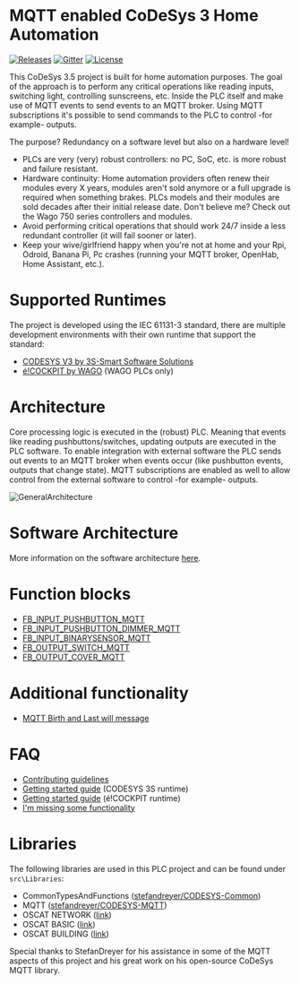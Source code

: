 # MQTT enabled CoDeSys 3 Home Automation
<a href="https://github.com/MichielVanwelsenaere/HomeAutomation.CoDeSys3/releases" rel="nofollow"><img src="https://img.shields.io/github/release/MichielVanwelsenaere/HomeAutomation.CoDeSys3.svg" alt="Releases"></a>
<a href="https://gitter.im/MichielVanwelsenaere/HomeAutomation.CoDeSys3" rel="nofollow"><img src="https://img.shields.io/gitter/room/HomeAutomation-CoDeSys3/community" alt="Gitter" ></a>
<a href="./LICENSE" rel="nofollow"><img src="https://img.shields.io/github/license/MichielVanwelsenaere/HomeAutomation.CoDeSys3.svg" alt="License"></a>

This CoDeSys 3.5 project is built for home automation purposes. The goal of the approach is to perform any critical operations like reading inputs, switching light, controlling sunscreens, etc. Inside the PLC itself and make use of MQTT events to send events to an MQTT broker. Using MQTT subscriptions it's possible to send commands to the PLC to control -for example- outputs. 

The purpose? Redundancy on a software level but also on a hardware level!
- PLCs are very (very) robust controllers: no PC, SoC, etc. is more robust and failure resistant. 
- Hardware continuity: Home automation providers often renew their modules every X years, modules aren't sold anymore or a full upgrade is required when something brakes. PLCs models and their modules are sold decades after their initial release date. Don't believe me? Check out the Wago 750 series controllers and modules. 
- Avoid performing critical operations that should work 24/7 inside a less redundant controller (it will fail sooner or later).
- Keep your wive/girlfriend happy when you're not at home and your Rpi, Odroid, Banana Pi, Pc crashes (running your MQTT broker, OpenHab, Home Assistant, etc.).

# Supported Runtimes
The project is developed using the IEC 61131-3 standard, there are multiple development environments with their own runtime that support the standard:

- [CODESYS V3 by 3S-Smart Software Solutions](https://www.codesys.com/)
- [é!COCKPIT by WAGO](https://www.wago.com/global/automation-technology/discover-software/ecockpit-engineering-software) (WAGO PLCs only)

# Architecture
Core processing logic is executed in the (robust) PLC. Meaning that events like reading pushbuttons/switches, updating outputs are executed in the PLC software. To enable integration with external software the PLC sends out events to an MQTT broker when events occur (like pushbutton events, outputs that change state). MQTT subscriptions are enabled as well to allow control from the external software to control -for example- outputs.

![GeneralArchitecture](./docs/_img/HomeAutomation.GeneralArchitecture.jpg)

# Software Architecture

More information on the software architecture [here](./docs/SoftwareArchitecture.md).

# Function blocks

- [FB_INPUT_PUSHBUTTON_MQTT](./docs/FunctionBlocks/FB_INPUT_PUSHBUTTON_MQTT.md)
- [FB_INPUT_PUSHBUTTON_DIMMER_MQTT](./docs/FunctionBlocks/FB_INPUT_PUSHBUTTON_DIMMER_MQTT.md)
- [FB_INPUT_BINARYSENSOR_MQTT](./docs/FunctionBlocks/FB_INPUT_BINARYSENSOR_MQTT.md)
- [FB_OUTPUT_SWITCH_MQTT](./docs/FunctionBlocks/FB_OUTPUT_SWITCH_MQTT.md)
- [FB_OUTPUT_COVER_MQTT](./docs/FunctionBlocks/FB_OUTPUT_COVER_MQTT.md)

# Additional functionality

- [MQTT Birth and Last will message](./docs/MQTT_Birth_and_Last_will_message.md)

# FAQ

- [Contributing guidelines](./docs/CONTRIBUTING.md)
- [Getting started guide](./docs/FAQ/Getting_started_guide_CODESYS_3S.md) (CODESYS 3S runtime)
- [Getting started guide](./docs/FAQ/Getting_started_guide_éCOCKPIT.md) (é!COCKPIT runtime)
- [I'm missing some functionality](./docs/FAQ/Missing_functionality.md)

# Libraries

The following libraries are used in this PLC project and can be found under `src\Libraries`:
- CommonTypesAndFunctions ([stefandreyer/CODESYS-Common](https://github.com/stefandreyer/CODESYS-Common))
- MQTT ([stefandreyer/CODESYS-MQTT](https://github.com/stefandreyer/CODESYS-MQTT))
- OSCAT NETWORK ([link](https://store.codesys.com/oscat-building.html))
- OSCAT BASIC ([link](https://store.codesys.com/oscat-basic.html))
- OSCAT BUILDING ([link](https://store.codesys.com/oscat-network.html))

Special thanks to StefanDreyer for his assistance in some of the MQTT aspects of this project and his great work on his open-source CoDeSys MQTT library.

